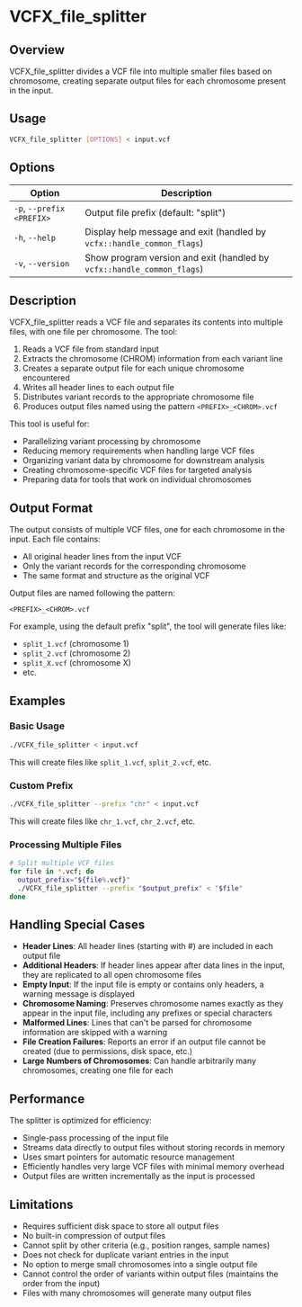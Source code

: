 # VCFX_file_splitter

## Overview

VCFX_file_splitter divides a VCF file into multiple smaller files based on chromosome, creating separate output files for each chromosome present in the input.

## Usage

```bash
VCFX_file_splitter [OPTIONS] < input.vcf
```

## Options

| Option | Description |
|--------|-------------|
| `-p`, `--prefix <PREFIX>` | Output file prefix (default: "split") |
| `-h`, `--help` | Display help message and exit (handled by `vcfx::handle_common_flags`) |
| `-v`, `--version` | Show program version and exit (handled by `vcfx::handle_common_flags`) |

## Description

VCFX_file_splitter reads a VCF file and separates its contents into multiple files, with one file per chromosome. The tool:

1. Reads a VCF file from standard input
2. Extracts the chromosome (CHROM) information from each variant line
3. Creates a separate output file for each unique chromosome encountered
4. Writes all header lines to each output file
5. Distributes variant records to the appropriate chromosome file
6. Produces output files named using the pattern `<PREFIX>_<CHROM>.vcf`

This tool is useful for:
- Parallelizing variant processing by chromosome
- Reducing memory requirements when handling large VCF files
- Organizing variant data by chromosome for downstream analysis
- Creating chromosome-specific VCF files for targeted analysis
- Preparing data for tools that work on individual chromosomes

## Output Format

The output consists of multiple VCF files, one for each chromosome in the input. Each file contains:
- All original header lines from the input VCF
- Only the variant records for the corresponding chromosome
- The same format and structure as the original VCF

Output files are named following the pattern:
```
<PREFIX>_<CHROM>.vcf
```

For example, using the default prefix "split", the tool will generate files like:
- `split_1.vcf` (chromosome 1)
- `split_2.vcf` (chromosome 2)
- `split_X.vcf` (chromosome X)
- etc.

## Examples

### Basic Usage

```bash
./VCFX_file_splitter < input.vcf
```

This will create files like `split_1.vcf`, `split_2.vcf`, etc.

### Custom Prefix

```bash
./VCFX_file_splitter --prefix "chr" < input.vcf
```

This will create files like `chr_1.vcf`, `chr_2.vcf`, etc.

### Processing Multiple Files

```bash
# Split multiple VCF files
for file in *.vcf; do
  output_prefix="${file%.vcf}"
  ./VCFX_file_splitter --prefix "$output_prefix" < "$file"
done
```

## Handling Special Cases

- **Header Lines**: All header lines (starting with #) are included in each output file
- **Additional Headers**: If header lines appear after data lines in the input, they are replicated to all open chromosome files
- **Empty Input**: If the input file is empty or contains only headers, a warning message is displayed
- **Chromosome Naming**: Preserves chromosome names exactly as they appear in the input file, including any prefixes or special characters
- **Malformed Lines**: Lines that can't be parsed for chromosome information are skipped with a warning
- **File Creation Failures**: Reports an error if an output file cannot be created (due to permissions, disk space, etc.)
- **Large Numbers of Chromosomes**: Can handle arbitrarily many chromosomes, creating one file for each

## Performance

The splitter is optimized for efficiency:
- Single-pass processing of the input file
- Streams data directly to output files without storing records in memory
- Uses smart pointers for automatic resource management
- Efficiently handles very large VCF files with minimal memory overhead
- Output files are written incrementally as the input is processed

## Limitations

- Requires sufficient disk space to store all output files
- No built-in compression of output files
- Cannot split by other criteria (e.g., position ranges, sample names)
- Does not check for duplicate variant entries in the input
- No option to merge small chromosomes into a single output file
- Cannot control the order of variants within output files (maintains the order from the input)
- Files with many chromosomes will generate many output files 
